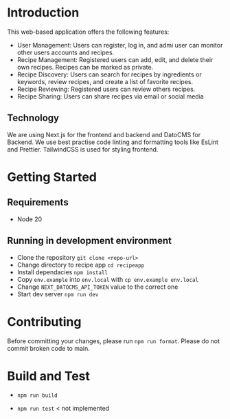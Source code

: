 # Introduction 

This web-based application offers the following features:

- User Management: Users can register, log in, and admi user can monitor other users accounts and recipes.
- Recipe Management: Registered users can add, edit, and delete their own recipes. Recipes can be marked as private.
- Recipe Discovery: Users can search for recipes by ingredients or keywords, review recipes, and create a list of favorite recipes.
- Recipe Reviewing: Registered users can review others recipes.
- Recipe Sharing: Users can share recipes via email or social media

## Technology

We are using Next.js for the frontend and backend and DatoCMS for Backend. We use best practise code linting and formatting tools like EsLint and Prettier. 
TailwindCSS is used for styling frontend. 

# Getting Started

## Requirements

- Node 20

## Running in development environment

- Clone the repository `git clone <repo-url>`
- Change directory to recipe app `cd recipeapp`
- Install dependacies `npm install`
- Copy `env.example` into `env.local` with `cp env.example env.local`
- Change `NEXT_DATOCMS_API_TOKEN` value to the correct one
- Start dev server `npm run dev`

# Contributing

Before committing your changes, please run `npm run format`. Please do not commit broken code to main.

# Build and Test

- `npm run build`

- `npm run test` < not implemented
